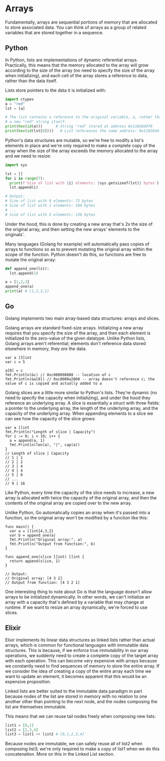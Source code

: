 # Arrays

Fundamentally, arrays are sequential portions of memory that are allocated to store associated data. You can think of arrays as a group of related variables that are stored together in a sequence.  



## Python
In Python, lists are implementations of dynamic referential arrays. Practically, this means that the memory allocated to the array will grow according to the size of the array (no need to specify the size of the array when initializing), and each cell of the array stores a reference to data, rather than the data itself.

Lists store pointers to the data it is initialized with:
```python
import ctypes
a = "red"
lst = [a]

# The list contains a reference to the original variable, a, rather than a
# a new "red" string itself.
print(hex(id(a)))      # String "red" stored at address 0x11026d4f0
print(hex(id(lst[0])))   # List references the same address: 0x11026d4f0
```


Python's data structures are mutable, so we're free to modify a list's elements in place and we're only required to make a complete copy of the array when the size of the array exceeds the memory allocated to the array and we need to resize:
```python
import sys

lst = []
for i in range(7):
  print(f'Size of list with {i} elements: {sys.getsizeof(lst)} bytes')
  lst.append(i)

# Output:
# Size of list with 0 elements: 72 bytes
# Size of list with 1 elements: 104 bytes
# ...
# Size of list with 5 elements: 136 bytes
```

Under the hood, this is done by creating a new array that's 2x the size of the original array, and then setting the new arrays' elements to the originals'.  

Many languages (Golang for example) will automatically pass copies of arrays to functions so as to prevent mutating the original array within the scope of the function. Python doesn't do this, so functions are free to mutate the original array:

```python
def append_one(lst):
  lst.append(1)

a = [1,2,3]
append_one(a)
print(a) # [1,2,3,1]
```

## Go

Golang implements two main array-based data structures: arrays and slices.

Golang arrays are standard fixed-size arrays. Initializing a new array requires that you specify the size of the array, and then each element is initialized to the zero-value of the given datatype. Unlike Python lists, Golang arrays aren't referential; elements don't reference data stored elsewhere in memory, they *are* the data.
```golang
var a [3]int
var c = 5

a[0] = c
fmt.Println(&c) // 0xc000098008 -- location of c
fmt.Println(&a[0]) // 0xc0000a2000 -- array doesn't reference c; the value of c is copied and actually added to a

```

Golang slices are a little more similar to Python's lists. They're dynamic (no need to specify the capacity when initializing), and under the hood they reference an underlying array. A slice is essentially a struct with three fields: a pointer to the underlying array, the length of the underlying array, and the capacity of the underlying array. When appending elements to a slice we can see how the capacity of the slice grows:
```golang
var a []int
fmt.Println("Length of slice | Capacity")
for i := 0; i < 10; i++ {
  a = append(a, 1)
  fmt.Println(len(a), "|", cap(a))
}
// Length of slice | Capacity
// 1 | 1
// 2 | 2
// 3 | 4
// 4 | 4
// 5 | 8
// ...
// 9 | 16
```
Like Python, every time the capacity of the slice needs to increase, a new array is allocated with twice the capacity of the original array, and then the contents of the original array are copied over to the new array.  

Unlike Python, Go automatically copies an array when it's passed into a function, so the original array won't be modified by a function like this:
```golang
func main() {
  var a = []int{4,3,2}
  var b = append_one(a)
  fmt.Println("Original array:", a)
  fmt.Println("Output from function:", b)
}

func append_one(slice []int) []int {
  return append(slice, 1)
}

// Output:
// Original array: [4 3 2]
// Output from function: [4 3 2 1]
```

One interesting thing to note about Go is that the language doesn't allow arrays to be initialized dynamically. In other words, we can't initialize an array with a capacity that's defined by a variable that may change at runtime. If we want to resize an array dynamically, we're forced to use slices.

## Elixir

Elixir implements its linear data structures as linked lists rather than actual arrays, which is common for functional languages with immutable data structures. This is because, if we enforce true immutability in our array operations, we suddenly need to create a complete copy of the target array with each operation. This can become very expensive with arrays because we constantly need to find sequences of memory to store the entire array. If we consider the idea of creating a copy of the entire array each time we want to update an element, it becomes apparent that this would be an expensive proposition.

Linked lists are better suited to the immutable data paradigm in part because nodes of the list are stored in memory with no relation to one another other than pointing to the next node, and the nodes composing the list are themselves immutable.  

This means that we can reuse tail nodes freely when composing new lists:
```elixir
list1 = [0,1]
list2 = [2,3,4]
list3 = list1 ++ list2 # [0,1,2,3,4]
```
Because nodes are immutable, we can safely reuse all of list2 when composing list3; we're only required to make a copy of list1 when we do this concatenation. More on this in the Linked List section.
